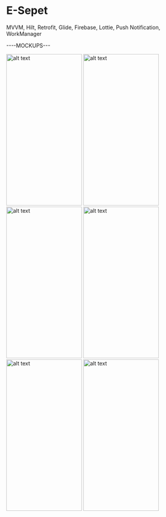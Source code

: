 # E-Sepet
 MVVM, Hilt, Retrofit, Glide, Firebase, Lottie, Push Notification, WorkManager


----MOCKUPS---


<img src="https://github.com/aliberkaygdk/E-Sepet/assets/63061883/9a943066-466f-43d0-9412-978010bf1d4f" alt="alt text" width="200" height="400">
<img src="https://github.com/aliberkaygdk/E-Sepet/assets/63061883/82c2ae28-9cfd-46c6-b8b6-e07eae7ab42f" alt="alt text" width="200" height="400">
<img src="https://github.com/aliberkaygdk/E-Sepet/assets/63061883/a513a3ff-5c84-4c9d-8c26-7f28c1a85bea" alt="alt text" width="200" height="400">
<img src="https://github.com/aliberkaygdk/E-Sepet/assets/63061883/8f3a89b9-9d47-4b4c-b150-125932df70ab" alt="alt text" width="200" height="400">
<img src="https://github.com/aliberkaygdk/E-Sepet/assets/63061883/01f4b3b9-0ad3-41a4-857e-e52f6a303325" alt="alt text" width="200" height="400">
<img src="https://github.com/aliberkaygdk/E-Sepet/assets/63061883/1d8f3992-e09c-42e0-83f3-f159279a6772" alt="alt text" width="200" height="400">




